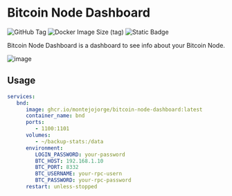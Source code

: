 # Bitcoin Node Dashboard
![GitHub Tag](https://img.shields.io/github/v/tag/montejojorge/bitcoin-node-dashboard)
![Docker Image Size (tag)](https://img.shields.io/docker/image-size/montejojorge/bitcoin-node-dashboard/latest)
![Static Badge](https://img.shields.io/badge/PRs-welcome-brightgreen.svg)

Bitcoin Node Dashboard is a dashboard to see info about your Bitcoin Node.

![image](https://github.com/user-attachments/assets/d7dc4e30-7f24-4730-a7e7-7e0c86a5db26)

## Usage
```yml
services:
   bnd:
      image: ghcr.io/montejojorge/bitcoin-node-dashboard:latest
      container_name: bnd
      ports:
         - 1100:1101
      volumes:
         - ~/backup-stats:/data
      environment:
         LOGIN_PASSWORD: your-password
         BTC_HOST: 192.168.1.10
         BTC_PORT: 8332
         BTC_USERNAME: your-rpc-usern
         BTC_PASSWORD: your-rpc-password
      restart: unless-stopped
```
